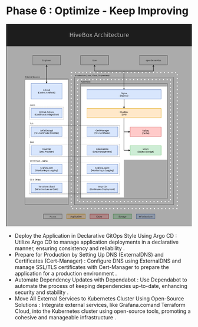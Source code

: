 # Phase 6 : Optimize - Keep Improving

![Project Logo](https://github.com/JemyYousef/HiveBox-Scalable-RESTful-API-for-Beekeepers/blob/main/assets/Phase6.png)

- Deploy the Application in Declarative GitOps Style Using Argo CD : Utilize Argo CD to manage application deployments in a declarative manner, ensuring consistency and reliability .
- Prepare for Production by Setting Up DNS (ExternalDNS) and Certificates (Cert-Manager) : Configure DNS using ExternalDNS and manage SSL/TLS certificates with Cert-Manager to prepare the application for a production environment .
- Automate Dependency Updates with Dependabot : Use Dependabot to automate the process of keeping dependencies up-to-date, enhancing security and stability .
- Move All External Services to Kubernetes Cluster Using Open-Source Solutions : Integrate external services, like Grafana.comand Terraform Cloud, into the Kubernetes cluster using open-source tools, promoting a cohesive and manageable infrastructure .